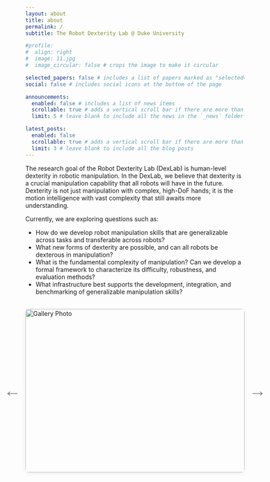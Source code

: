 ```yaml
---
layout: about
title: about
permalink: /
subtitle: The Robot Dexterity Lab @ Duke University

#profile:
#  align: right
#  image: 11.jpg
#  image_circular: false # crops the image to make it circular

selected_papers: false # includes a list of papers marked as "selected={true}"
social: false # includes social icons at the bottom of the page

announcements:
  enabled: false # includes a list of news items
  scrollable: true # adds a vertical scroll bar if there are more than 3 news items
  limit: 5 # leave blank to include all the news in the `_news` folder

latest_posts:
  enabled: false
  scrollable: true # adds a vertical scroll bar if there are more than 3 new posts items
  limit: 3 # leave blank to include all the blog posts
---
```

The research goal of the Robot Dexterity Lab (DexLab) is human-level dexterity in robotic manipulation. In the DexLab, we believe that dexterity is a crucial manipulation capability that all robots will have in the future. Dexterity is not just manipulation with complex, high-DoF hands; it is the motion intelligence with vast complexity that still awaits more understanding. 

Currently, we are exploring questions such as:
- How do we develop robot manipulation skills that are generalizable across tasks and transferable across robots?
- What new forms of dexterity are possible, and can all robots be dexterous in manipulation?
- What is the fundamental complexity of manipulation? Can we develop a formal framework to characterize its difficulty, robustness, and evaluation methods?
- What infrastructure best supports the development, integration, and benchmarking of generalizable manipulation skills?

<br>

<div id="gallery-slider" style="max-width:700px; margin:auto; position:relative; height:375px;">
  <button id="gallery-prev"
    style="position:absolute; left:-60px; top:50%; transform:translateY(-50%); background:transparent; color:#888; border:none; font-size:2.5rem; padding:0 16px; cursor:pointer; border-radius:8px; height:60px; width:60px; display:flex; align-items:center; justify-content:center; z-index:2;">
    &#8592;
  </button>
  <img id="gallery-image" src="{{ 'assets/img/1.jpg' | relative_url }}" alt="Gallery Photo" style="height:100%; width:auto; max-width:680px; object-fit:cover; border-radius:8px; box-shadow:0 2px 8px rgba(0,0,0,0.08); display:block; margin:auto;">
  <button id="gallery-next"
    style="position:absolute; right:-60px; top:50%; transform:translateY(-50%); background:transparent; color:#888; border:none; font-size:2.5rem; padding:0 16px; cursor:pointer; border-radius:8px; height:60px; width:60px; display:flex; align-items:center; justify-content:center; z-index:2;">
    &#8594;
  </button>
</div>

<div id="gallery-caption" style="text-align:center; margin-top:10px; font-size:1rem; color:#444;"></div>
<div id="gallery-dots" style="text-align:center; margin-top:10px;"></div>

<script>
  const images = [
    "{{ 'assets/img/img_4229_720.jpg' | relative_url }}",
    "{{ 'assets/img/img_4235_720.jpg' | relative_url }}",
  ];
  const captions = [
    "DexLab Pickleball League, Summer 2025 Season",
    "DexLab Pickleball League, Summer 2025 Season",
  ];
  let current = 0;
  const img = document.getElementById('gallery-image');
  const dots = document.getElementById('gallery-dots');
  const caption = document.getElementById('gallery-caption');
  let timer;

  function showImage(idx) {
    img.src = images[idx];
    caption.textContent = captions[idx];
    dots.innerHTML = images.map((_, i) =>
      `<span style="display:inline-block;width:10px;height:10px;margin:0 3px;border-radius:50%;background:${i===idx?'#888':'#ccc'};cursor:pointer;" onclick="showImage(${i})"></span>`
    ).join('');
    current = idx;
    resetTimer();
  }

  function nextImage() {
    showImage((current+1)%images.length);
  }

  function resetTimer() {
    clearInterval(timer);
    timer = setInterval(nextImage, 3000); // Change image every 2 seconds
  }

  document.getElementById('gallery-prev').onclick = () => showImage((current-1+images.length)%images.length);
  document.getElementById('gallery-next').onclick = () => nextImage();

  window.showImage = showImage;
  showImage(0);
</script>

